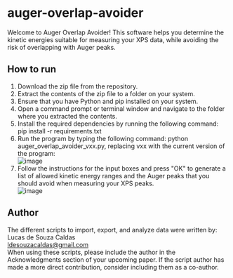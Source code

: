 # auger-overlap-avoider

Welcome to Auger Overlap Avoider! This software helps you determine the kinetic energies suitable for measuring your XPS data, while avoiding the risk of overlapping with Auger peaks. <br> 

## How to run 

1) Download the zip file from the repository.
2) Extract the contents of the zip file to a folder on your system.
3) Ensure that you have Python and pip installed on your system.
4) Open a command prompt or terminal window and navigate to the folder where you extracted the contents.
5) Install the required dependencies by running the following command: pip install -r requirements.txt 
6) Run the program by typing the following command: python auger_overlap_avoider_vxx.py, replacing vxx with the current version of the program:  <br>
![image](https://user-images.githubusercontent.com/42618468/231221635-79adc2cf-9994-407d-86fc-5c4e475c54f0.png) <br>
7) Follow the instructions for the input boxes and press "OK" to generate a list of allowed kinetic energy ranges and the Auger peaks that you should avoid when measuring your XPS peaks.<br>
![image](https://user-images.githubusercontent.com/42618468/231222821-2e47f542-962c-4ae9-ac54-4e69f90c5ca6.png)<br>


## Author

The different scripts to import, export, and analyze data were written by:<br>
Lucas de Souza Caldas <br>
ldesouzacaldas@gmail.com<br>
When using these scripts, please include the author in the Acknowledgments section of your upcoming paper. If the script author has made a more direct contribution, consider including them as a co-author.